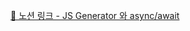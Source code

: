 [🔗 노션 링크 - JS Generator 와 async/await](https://common-sheet-da1.notion.site/JS-Generator-async-await-d4deedf6558341d19bd52cc8bc7577c7?pvs=4)
